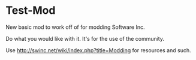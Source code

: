 # Test-Mod
New basic mod to work off of for modding Software Inc.

Do what you would like with it. It's for the use of the community. 

Use http://swinc.net/wiki/index.php?title=Modding for resources and such.
